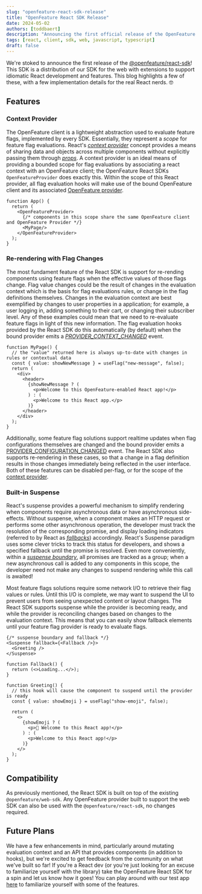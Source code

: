 ```yaml
---
slug: "openfeature-react-sdk-release"
title: "OpenFeature React SDK Release"
date: 2024-05-02
authors: [toddbaert]
description: "Announcing the first official release of the OpenFeature React SDK"
tags: [react, client, sdk, web, javascript, typescript]
draft: false
---
```


We're stoked to announce the first release of the [@openfeature/react-sdk](https://www.npmjs.com/package/@openfeature/react-sdk)!
This SDK is a distribution of our SDK for the web with extensions to support idiomatic React development and features.
This blog highlights a few of these, with a few implementation details for the real React nerds. 🤓

<!--truncate-->

## Features

### Context Provider

The OpenFeature client is a lightweight abstraction used to evaluate feature flags, implemented by every SDK.
Essentially, they represent a _scope_ for feature flag evaluations.
React's [_context provider_](https://react.dev/reference/react/createContext#provider) concept provides a means of sharing data and objects across multiple components without explicitly passing them through [_props_](https://react.dev/learn/passing-props-to-a-component).
A context provider is an ideal means of providing a bounded scope for flag evaluations by associating a react context with an OpenFeature client; the OpenFeature React SDKs `OpenFeatureProvider` does exactly this.
Within the scope of this React provider, all flag evaluation hooks will make use of the bound OpenFeature client and its associated [OpenFeature provider](https://openfeature.dev/specification/glossary#provider).

```tsx
function App() {
  return (
    <OpenFeatureProvider>
      {/* components in this scope share the same OpenFeature client and OpenFeature Provider */}
      <MyPage/>
    </OpenFeatureProvider>
  );
}
```

### Re-rendering with Flag Changes

The most fundament feature of the React SDK is support for re-rending components using feature flags when the effective values of those flags change.
Flag value changes could be the result of changes in the evaluation context which is the basis for flag evaluations rules, or change in the flag definitions themselves.
Changes in the evaluation context are best exemplified by changes to user properties in a application; for example, a user logging in, adding something to their cart, or changing their subscriber level.
Any of these examples could mean that we need to re-evaluate feature flags in light of this new information.
The flag evaluation hooks provided by the React SDK do this automatically (by default) when the bound provider emits a [_PROVIDER_CONTEXT_CHANGED_](https://openfeature.dev/specification/types#provider-events) event.

```tsx
function MyPage() {
  // the "value" returned here is always up-to-date with changes in rules or contextual data
  const { value: showNewMessage } = useFlag("new-message", false);
  return (
    <div>
      <header>
        {showNewMessage ? (
          <p>Welcome to this OpenFeature-enabled React app!</p>
        ) : (
          <p>Welcome to this React app.</p>
        )}
      </header>
    </div>
  );
}
```
Additionally, some feature flag solutions support realtime updates when flag configurations themselves are changed and the bound provider emits a [PROVIDER_CONFIGURATION_CHANGED](https://openfeature.dev/specification/types#provider-events) event.
The React SDK also supports re-rendering in these cases, so that a change in a flag definition results in those changes immediately being reflected in the user interface.
Both of these features can be disabled per-flag, or for the scope of the [context provider](#context-provider).

### Built-in Suspense

React's suspense provides a powerful mechanism to simplify rendering when components require asynchronous data or have asynchronous side-effects.
Without suspense, when a component makes an HTTP request or performs some other asynchronous operation, the developer must track the resolution of the corresponding promise, and display loading indicators (referred to by React as [_fallbacks_](https://react.dev/reference/react/Suspense#displaying-a-fallback-while-content-is-loading)) accordingly.
React's Suspense paradigm uses some clever tricks to track this status for developers, and shows a specified fallback until the promise is resolved.
Even more conveniently, within a [_suspense boundary_](https://react.dev/reference/react/Suspense#suspense), all promises are tracked as a group; when a new asynchronous call is added to any components in this scope, the developer need not make any changes to suspend rendering while this call is awaited!

Most feature flags solutions require some network I/O to retrieve their flag values or rules.
Until this I/O is complete, we may want to suspend the UI to prevent users from seeing unexpected content or layout changes.
The React SDK supports suspense while the provider is becoming ready, and while the provider is reconciling changes based on changes to the evaluation context.
This means that you can easily show fallback elements until your feature flag provider is ready to evaluate flags.

```tsx
{/* suspense boundary and fallback */}
<Suspense fallback={<Fallback />}>
  <Greeting />
</Suspense>

function Fallback() {
  return (<>Loading...</>);
}

function Greeting() {
  // this hook will cause the component to suspend until the provider is ready
  const { value: showEmoji } = useFlag("show-emoji", false);

  return (
    <>
      {showEmoji ? (
        <p>👋 Welcome to this React app!</p>
      ) : (
        <p>Welcome to this React app!</p>
      )}
    </>
  );
}
```

## Compatibility

As previously mentioned, the React SDK is built on top of the existing `@openfeature/web-sdk`.
Any OpenFeature provider built to support the web SDK can also be used with the `@openfeature/react-sdk`, no changes required.

## Future Plans

We have a few enhancements in mind, particularly around mutating evaluation context and an API that provides components (in addition to hooks), but we're excited to get feedback from the community on what we've built so far!
If you're a React dev (or you're just looking for an excuse to familiarize yourself with the library) take the OpenFeature React SDK for a spin and let us know how it goes!
You can play around with our test app [here](https://github.com/open-feature/react-test-app) to familiarize yourself with some of the features.